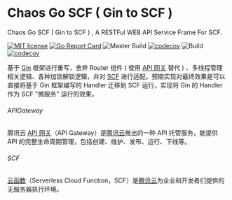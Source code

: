 # Chaos Go SCF ( Gin to SCF ) 
Chaos Go SCF ( Gin to SCF ) , A RESTFul WEB API Service Frame For SCF.

[![MIT license](https://img.shields.io/badge/license-MIT-brightgreen.svg)](https://opensource.org/licenses/MIT) [![Go Report Card](https://goreportcard.com/badge/github.com/offcn-jl/chaos-go-scf)](https://goreportcard.com/report/github.com/offcn-jl/chaos-go-scf) ![Master Build](https://github.com/offcn-jl/chaos-go-scf/workflows/Master%20Build/badge.svg) [![codecov](https://codecov.io/gh/offcn-jl/chaos-go-scf/branch/master/graph/badge.svg)](https://codecov.io/gh/offcn-jl/chaos-go-scf) ![Build](https://github.com/offcn-jl/chaos-go-scf/workflows/Build/badge.svg) [![codecov](https://codecov.io/gh/offcn-jl/chaos-go-scf/branch/new-feature/graph/badge.svg)](https://codecov.io/gh/offcn-jl/chaos-go-scf/branch/new-feature) 

基于 [Gin](https://github.com/gin-gonic/gin) 框架进行重写，舍弃 Router 组件 ( 使用 [API 网关](#APIGateway) 替代 ) 、多线程管理相关逻辑、各种加锁解锁逻辑，并对 [SCF](#SCF) 进行适配。预期实现对最终效果是可以直接将基于 Gin 框架编写的 Handler 迁移到 SCF 运行，实现将 Gin 的 Handler 作为 SCF "微服务" 运行的效果。

###### APIGateway
腾讯云 [API 网关](https://cloud.tencent.com/product/apigateway)（API Gateway）是[腾讯云](https://cloud.tencent.com)推出的一种 API 托管服务，能提供 API 的完整生命周期管理，包括创建、维护、发布、运行、下线等。
###### SCF
[云函数](https://cloud.tencent.com/document/product/583)（Serverless Cloud Function，SCF）是[腾讯云](https://cloud.tencent.com)为企业和开发者们提供的无服务器执行环境。
